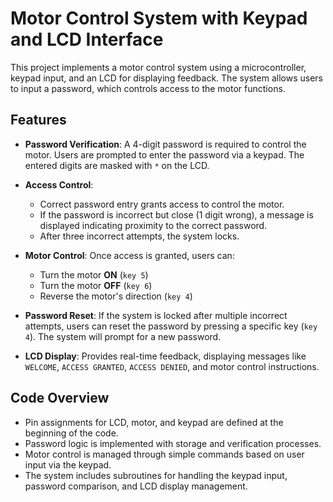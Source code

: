 # Motor Control System with Keypad and LCD Interface

This project implements a motor control system using a microcontroller, keypad input, and an LCD for displaying feedback. The system allows users to input a password, which controls access to the motor functions.

## Features

- **Password Verification**: A 4-digit password is required to control the motor. Users are prompted to enter the password via a keypad. The entered digits are masked with `*` on the LCD.
  
- **Access Control**:
  - Correct password entry grants access to control the motor.
  - If the password is incorrect but close (1 digit wrong), a message is displayed indicating proximity to the correct password.
  - After three incorrect attempts, the system locks.

- **Motor Control**: Once access is granted, users can:
  - Turn the motor **ON** (`key 5`)
  - Turn the motor **OFF** (`key 6`)
  - Reverse the motor's direction (`key 4`)

- **Password Reset**: If the system is locked after multiple incorrect attempts, users can reset the password by pressing a specific key (`key 4`). The system will prompt for a new password.

- **LCD Display**: Provides real-time feedback, displaying messages like `WELCOME`, `ACCESS GRANTED`, `ACCESS DENIED`, and motor control instructions.

## Code Overview

- Pin assignments for LCD, motor, and keypad are defined at the beginning of the code.
- Password logic is implemented with storage and verification processes.
- Motor control is managed through simple commands based on user input via the keypad.
- The system includes subroutines for handling the keypad input, password comparison, and LCD display management.

